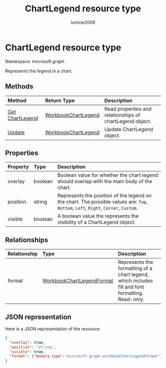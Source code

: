﻿---
title: "ChartLegend resource type"
description: "Represents the legend in a chart."
author: "lumine2008"
localization_priority: Normal
ms.prod: "excel"
doc_type: resourcePageType
---

# ChartLegend resource type

Namespace: microsoft.graph

Represents the legend in a chart.

## Methods

| Method                                       | Return Type                           | Description                                              |
| :------------------------------------------- | :------------------------------------ | :------------------------------------------------------- |
| [Get ChartLegend](../api/chartlegend-get.md) | [WorkbookChartLegend](chartlegend.md) | Read properties and relationships of chartLegend object. |
| [Update](../api/chartlegend-update.md)       | [WorkbookChartLegend](chartlegend.md) | Update ChartLegend object.                               |

## Properties

| Property | Type    | Description                                                                                                                        |
| :------- | :------ | :--------------------------------------------------------------------------------------------------------------------------------- |
| overlay  | boolean | Boolean value for whether the chart legend should overlap with the main body of the chart.                                         |
| position | string  | Represents the position of the legend on the chart. The possible values are: `Top`, `Bottom`, `Left`, `Right`, `Corner`, `Custom`. |
| visible  | boolean | A boolean value the represents the visibility of a ChartLegend object.                                                             |

## Relationships

| Relationship | Type                                              | Description                                                                                      |
| :----------- | :------------------------------------------------ | :----------------------------------------------------------------------------------------------- |
| format       | [WorkbookChartLegendFormat](chartlegendformat.md) | Represents the formatting of a chart legend, which includes fill and font formatting. Read-only. |

## JSON representation

Here is a JSON representation of the resource.

<!-- {
  "blockType": "resource",
  "baseType": "microsoft.graph.entity",
  "optionalProperties": [

  ],
  "@odata.type": "microsoft.graph.workbookChartLegend"
}-->

```json
{
  "overlay": true,
  "position": "string",
  "visible": true,
  "format": {"@odata.type":"microsoft.graph.workbookChartLegendFormat"}
}

```

<!-- uuid: 8fcb5dbc-d5aa-4681-8e31-b001d5168d79
2015-10-25 14:57:30 UTC -->

<!-- {
  "type": "#page.annotation",
  "description": "ChartLegend resource",
  "keywords": "",
  "section": "documentation",
  "tocPath": ""
}-->
